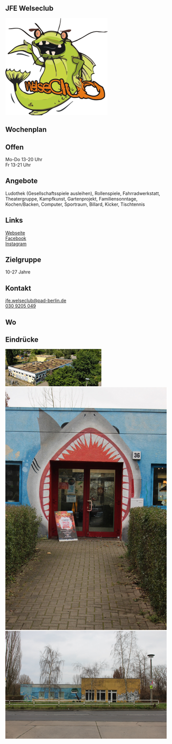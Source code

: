 ## JFE Welseclub
<img id="topmedia" src="images/Logos/Welseclub.png" />

## Wochenplan
<div id='calendar' class="weeklyschedule"></div>
<script>window.onload = loadWeeklySchedule(GCAL_ID_WELSECLUB)</script>

## Offen
Mo-Do 13-20 Uhr<br>
Fr 13-21 Uhr

## Angebote
<p id="activities">
Ludothek (Gesellschaftsspiele ausleihen), Rollenspiele, Fahrradwerkstatt, Theatergruppe, Kampfkunst, Gartenprojekt, Familiensonntage, Kochen/Backen, Computer, Sportraum, Billard, Kicker, Tischtennis
</p>

## Links
<a class="external_link" href="https://www.pad-berlin.de/jugendarbeit-praevention-und-qualifikation/jfe-welseclub">Webseite</a><br>
<a class="external_link" href="https://www.facebook.com/Welseclub/">Facebook</a><br>
<a class="external_link" href="https://www.instagram.com/jfe.welseclub/">Instagram</a>

## Zielgruppe
10-27 Jahre

## Kontakt
[jfe.welseclub@pad-berlin.de](mailto:jfe.welseclub@pad-berlin.de)<br>
<a href="tel:+49309205049">030 9205 049</a>

## Wo
<div id="gmap"></div>
<script>window.onload = showMap('Vincent-van-Gogh-Str. 36, 13057 Berlin', 0, 'gmap_mini')</script>

## Eindrücke
<div class="mediacontainer">
  <img src="images/JFE_Welseclub/welseclub.jpg" />
  <img src="images/JFE_Welseclub/wc36-eingang.JPG" />
  <img src="images/JFE_Welseclub/wc36-seite.jpg" />
</div>
